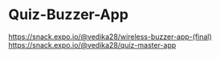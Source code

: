 # Quiz-Buzzer-App
https://snack.expo.io/@vedika28/wireless-buzzer-app-(final)
https://snack.expo.io/@vedika28/quiz-master-app
